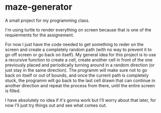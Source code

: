 # maze-generator
A small project for my programming class.

I'm using turtle to render everything on screen because that is one of the requierments for the assignement.

For now I just have the code needed to get something to reder on the screen and create a completely random path (with no way to prevent it to go off screen or go back on itself). My general idea for this project is to use a recursive function to create a cell, create another cell in front of the one previously placed and periodically turning around in a random direction (or just stay in the same direction). The programm will make sure not to go back on itself or out of bounds, and once the current path is completely stuck, the programm will go back to the last cell drawn that can continue in another direction and repeat the process from there, until the entire screen is filled.

I have absolutely no idea if it's gonna work but I'll worry about that later, for now I'll just try things out and see what comes out.

